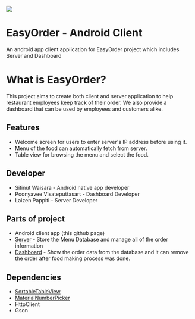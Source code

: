 ![](https://raw.githubusercontent.com/maxmacstn/EasyOrder-Android-Client/master/images/git_header1.png?token=AS27iSJKiGgsbMpqo2Xk1E9-zi4Gvg70ks5aHOYowA%3D%3D)



# EasyOrder - Android Client
An android app client application for EasyOrder project which includes Server and Dashboard

# What is EasyOrder?
This project aims to create both client and server application to help restaurant employees keep track of their order. We also provide a dashboard that can be used by employees and customers alike.

## Features
- Welcome screen for users to enter server's IP address before using it.
- Menu of the food can automatically fetch from server.
- Table view for browsing the menu and select the food.


## Developer
- Sitinut Waisara - Android native app developer
- Poonyavee Visateputtasart - Dashboard Developer
- Laizen Pappiti - Server Developer

## Parts of project
- Android client app (this github page)
- [Server](https://github.com/coregameHD/EasyOrderDashboard) - Store the Menu Database and manage all of the order information
- [Dashboard](https://github.com/coregameHD/EasyOrderDashboard) - Show the order data from the database and it can remove the order after food making process was done.

## Dependencies
- [SortableTableView](https://github.com/ISchwarz23/SortableTableView)
- [MaterialNumberPicker](https://github.com/KasualBusiness/MaterialNumberPicker)
- HttpClient
- Gson
